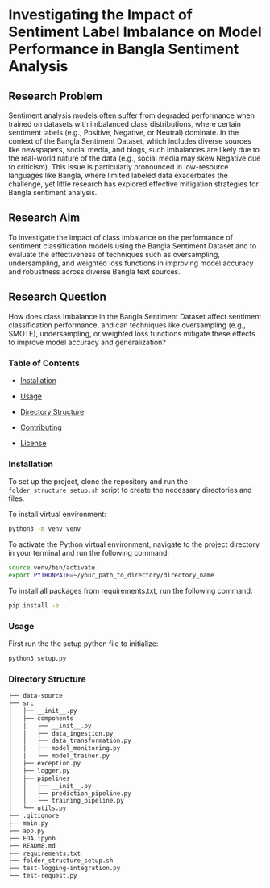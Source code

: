 # Investigating the Impact of Sentiment Label Imbalance on Model Performance in Bangla Sentiment Analysis

## Research Problem

Sentiment analysis models often suffer from degraded performance when trained on datasets with imbalanced class distributions, where certain sentiment labels (e.g., Positive, Negative, or Neutral) dominate. In the context of the Bangla Sentiment Dataset, which includes diverse sources like newspapers, social media, and blogs, such imbalances are likely due to the real-world nature of the data (e.g., social media may skew Negative due to criticism). This issue is particularly pronounced in low-resource languages like Bangla, where limited labeled data exacerbates the challenge, yet little research has explored effective mitigation strategies for Bangla sentiment analysis.

## Research Aim

To investigate the impact of class imbalance on the performance of sentiment classification models using the Bangla Sentiment Dataset and to evaluate the effectiveness of techniques such as oversampling, undersampling, and weighted loss functions in improving model accuracy and robustness across diverse Bangla text sources.

## Research Question

How does class imbalance in the Bangla Sentiment Dataset affect sentiment classification performance, and can techniques like oversampling (e.g., SMOTE), undersampling, or weighted loss functions mitigate these effects to improve model accuracy and generalization?



### Table of Contents

- [Installation](#installation)
- [Usage](#usage)
- [Directory Structure](#directory-structure)

- [Contributing](#contributing)
- [License](#license)

### Installation

To set up the project, clone the repository and run the `folder_structure_setup.sh` script to create the necessary directories and files.

To install virtual environment:

```bash
python3 -m venv venv
```

To activate the Python virtual environment, navigate to the project directory in your terminal and run the following command:

```bash
source venv/bin/activate
export PYTHONPATH=~/your_path_to_directory/directory_name
```

To install all packages from requirements.txt, run the following command:

```bash
pip install -e .
```

### Usage

First run the the setup python file to initialize:

```bash
python3 setup.py
```

### Directory Structure

```bash
├── data-source
├── src
│   ├── __init__.py
│   ├── components
│   │   ├── __init__.py
│   │   ├── data_ingestion.py
│   │   ├── data_transformation.py
│   │   ├── model_monitoring.py
│   │   └── model_trainer.py
│   ├── exception.py
│   ├── logger.py
│   ├── pipelines
│   │   ├── __init__.py
│   │   ├── prediction_pipeline.py
│   │   └── training_pipeline.py
│   └── utils.py
├── .gitignore
├── main.py
├── app.py
├── EDA.ipynb
├── README.md
├── requirements.txt
├── folder_structure_setup.sh
├── test-logging-integration.py
└── test-request.py
```
